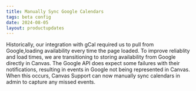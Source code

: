 ```yaml
---
title: Manually Sync Google Calendars
tags: beta config
date: 2024-08-05
layout: productupdates
---
```


Historically, our integration with gCal required us to pull from Google,loading availability every time the page loaded. To improve reliablity and load times, we are transitioning to storing availability from Google directly in Canvas. The Google API does expect some failures with their notifications, resulting in events in Google not being represented in Canvas. When this occurs, Canvas Support can now manually sync calendars in admin to capture any missed events. 